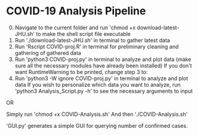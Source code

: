 # COVID-19 Analysis Pipeline

0. Navigate to the current folder and run 'chmod +x download-latest-JHU.sh' to make the shell script file executable
1. Run './download-latest-JHU.sh' in terminal to gather latest data
2. Run 'Rscript COVID-proj.R' in terminal for preliminary cleaning and gathering of gathered data
3. Run 'python3 COVID-proj.py' in terminal to analyze and plot data (make sure all the necessary modules have already been installed)
If you don't want RuntimeWarning to be printed, change step 3 to:
3. Run 'python3 -W ignore COVID-proj.py' in terminal to analyze and plot data
If you wish to personalize which data you want to analyze, run 'python3 Analysis_Script.py -h' to see the necessary arguments to input

OR

Simply run 
'chmod +x COVID-Analysis.sh'
And then
'./COVID-Analysis.sh'

'GUI.py' generates a simple GUI for querying number of confirmed cases.
